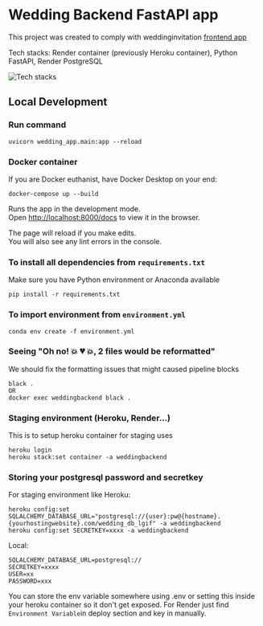 # Wedding Backend FastAPI app

This project was created to comply with weddinginvitation [frontend app](https://github.com/Suizer98/weddinginvitation)

Tech stacks: Render container (previously Heroku container), Python FastAPI, Render PostgreSQL

![Tech stacks](https://skillicons.dev/icons?i=fastapi,python,docker,ubuntu,bash,heroku,vercel,postgres,anaconda)

## Local Development

### Run command

```
uvicorn wedding_app.main:app --reload
```

### Docker container

If you are Docker euthanist, have Docker Desktop on your end:
```
docker-compose up --build
```

Runs the app in the development mode.\
Open [http://localhost:8000/docs](http://localhost:8000/docs) to view it in the browser.

The page will reload if you make edits.\
You will also see any lint errors in the console.

### To install all dependencies from `requirements.txt`
Make sure you have Python environment or Anaconda available
```
pip install -r requirements.txt
```

### To import environment from `environment.yml`
```
conda env create -f environment.yml
```

### Seeing "Oh no! 💥 💔 💥, 2 files would be reformatted"
We should fix the formatting issues that might caused pipeline blocks
```
black .
OR
docker exec weddingbackend black .
```

### Staging environment (Heroku, Render...)
This is to setup heroku container for staging uses
```
heroku login
heroku stack:set container -a weddingbackend
```

### Storing your postgresql password and secretkey
For staging environment like Heroku:
```
heroku config:set SQLALCHEMY_DATABASE_URL="postgresql://{user}:pw@{hostname}.{yourhostingwebsite}.com/wedding_db_lgif" -a weddingbackend
heroku config:set SECRETKEY=xxxx -a weddingbackend
```
Local:
```.env
SQLALCHEMY_DATABASE_URL=postgresql://
SECRETKEY=xxxx
USER=xx
PASSWORD=xxx
```

You can store the env variable somewhere using .env or setting this inside your heroku container so it don't get exposed. 
For Render just find `Environment Variable`in deploy section and key in manually.
